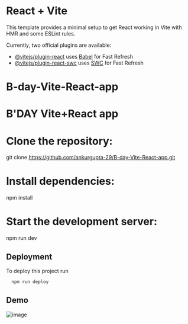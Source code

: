 # React + Vite

This template provides a minimal setup to get React working in Vite with HMR and some ESLint rules.

Currently, two official plugins are available:

- [@vitejs/plugin-react](https://github.com/vitejs/vite-plugin-react/blob/main/packages/plugin-react/README.md) uses [Babel](https://babeljs.io/) for Fast Refresh
- [@vitejs/plugin-react-swc](https://github.com/vitejs/vite-plugin-react-swc) uses [SWC](https://swc.rs/) for Fast Refresh

# B-day-Vite-React-app

# B'DAY Vite+React app


# Clone the repository:

git clone https://github.com/ankurgupta-29/B-day-Vite-React-app.git

# Install dependencies:
npm install

# Start the development server:
npm run dev

    
## Deployment

To deploy this project run

```bash
  npm run deploy
```

## Demo

![image](https://github.com/ankurgupta-29/B-day-Vite-React-app/assets/155528175/e813d1dc-8797-4199-9973-2a9aac3b9907)

